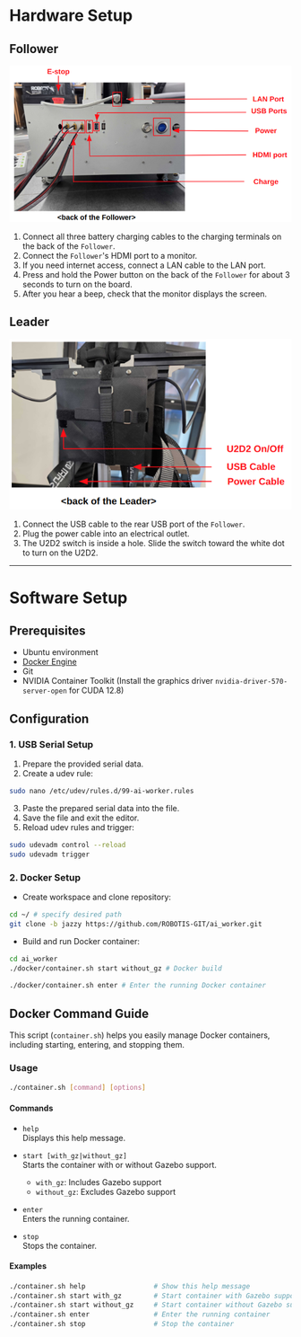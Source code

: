 # Hardware Setup
## Follower
![Back of the Follower](assets/back_of_the_follower.png)
1. Connect all three battery charging cables to the charging terminals on the back of the `Follower`.
2. Connect the `Follower`'s HDMI port to a monitor.
3. If you need internet access, connect a LAN cable to the LAN port.
4. Press and hold the Power button on the back of the `Follower` for about 3 seconds to turn on the board.
5. After you hear a beep, check that the monitor displays the screen.

## Leader
![Back of the Leader](assets/back_of_the_leader.png)

1. Connect the USB cable to the rear USB port of the `Follower`.
2. Plug the power cable into an electrical outlet.
3. The U2D2 switch is inside a hole. Slide the switch toward the white dot to turn on the U2D2.


---

# Software Setup
## Prerequisites
- Ubuntu environment
- [Docker Engine](https://docs.docker.com/engine/install/)
- Git
- NVIDIA Container Toolkit (Install the graphics driver `nvidia-driver-570-server-open` for CUDA 12.8)

## Configuration
### 1. USB Serial Setup
1. Prepare the provided serial data.
2. Create a udev rule:
  ```bash
  sudo nano /etc/udev/rules.d/99-ai-worker.rules
  ```
3. Paste the prepared serial data into the file.
4. Save the file and exit the editor.
5. Reload udev rules and trigger:
  ```bash
  sudo udevadm control --reload
  sudo udevadm trigger
  ```


### 2. Docker Setup
- Create workspace and clone repository:
```bash
cd ~/ # specify desired path
git clone -b jazzy https://github.com/ROBOTIS-GIT/ai_worker.git
```

- Build and run Docker container:
``` bash
cd ai_worker
./docker/container.sh start without_gz # Docker build
```
```bash
./docker/container.sh enter # Enter the running Docker container
```


## Docker Command Guide

This script (`container.sh`) helps you easily manage Docker containers, including starting, entering, and stopping them.

### Usage

```bash
./container.sh [command] [options]
```

#### Commands

- `help`  
  Displays this help message.

- `start [with_gz|without_gz]`  
  Starts the container with or without Gazebo support.  
  - `with_gz`: Includes Gazebo support  
  - `without_gz`: Excludes Gazebo support

- `enter`  
  Enters the running container.

- `stop`  
  Stops the container.

#### Examples

```bash
./container.sh help                 # Show this help message
./container.sh start with_gz        # Start container with Gazebo support
./container.sh start without_gz     # Start container without Gazebo support
./container.sh enter                # Enter the running container
./container.sh stop                 # Stop the container
```

